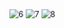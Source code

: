 
<img class="w90percent" src="/images/bt/us/dc1.jpg" alt="6">
<img class="w90percent" src="/images/bt/us/dc2.jpg" alt="7">
<img class="w90percent" src="/images/bt/us/dc3.jpg" alt="8">
